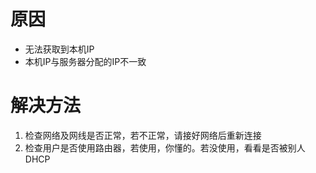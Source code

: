 <!-- TITLE: 故障 20010002 IP不合法 -->
<!-- SUBTITLE: 本错误属于天翼校园客户端错误-->

# 原因

- 无法获取到本机IP
- 本机IP与服务器分配的IP不一致

# 解决方法

1. 检查网络及网线是否正常，若不正常，请接好网络后重新连接
2. 检查用户是否使用路由器，若使用，你懂的。若没使用，看看是否被别人DHCP